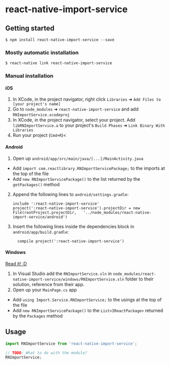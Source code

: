 
# react-native-import-service

## Getting started

`$ npm install react-native-import-service --save`

### Mostly automatic installation

`$ react-native link react-native-import-service`

### Manual installation


#### iOS

1. In XCode, in the project navigator, right click `Libraries` ➜ `Add Files to [your project's name]`
2. Go to `node_modules` ➜ `react-native-import-service` and add `RNImportService.xcodeproj`
3. In XCode, in the project navigator, select your project. Add `libRNImportService.a` to your project's `Build Phases` ➜ `Link Binary With Libraries`
4. Run your project (`Cmd+R`)<

#### Android

1. Open up `android/app/src/main/java/[...]/MainActivity.java`
  - Add `import com.reactlibrary.RNImportServicePackage;` to the imports at the top of the file
  - Add `new RNImportServicePackage()` to the list returned by the `getPackages()` method
2. Append the following lines to `android/settings.gradle`:
  	```
  	include ':react-native-import-service'
  	project(':react-native-import-service').projectDir = new File(rootProject.projectDir, 	'../node_modules/react-native-import-service/android')
  	```
3. Insert the following lines inside the dependencies block in `android/app/build.gradle`:
  	```
      compile project(':react-native-import-service')
  	```

#### Windows
[Read it! :D](https://github.com/ReactWindows/react-native)

1. In Visual Studio add the `RNImportService.sln` in `node_modules/react-native-import-service/windows/RNImportService.sln` folder to their solution, reference from their app.
2. Open up your `MainPage.cs` app
  - Add `using Import.Service.RNImportService;` to the usings at the top of the file
  - Add `new RNImportServicePackage()` to the `List<IReactPackage>` returned by the `Packages` method


## Usage
```javascript
import RNImportService from 'react-native-import-service';

// TODO: What to do with the module?
RNImportService;
```
  